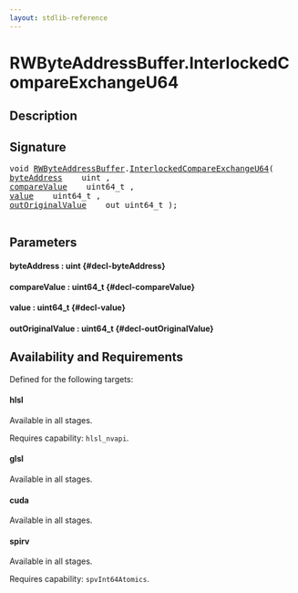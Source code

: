```yaml
---
layout: stdlib-reference
---
```


# RWByteAddressBuffer\.InterlockedCompareExchangeU64

## Description





## Signature 

<pre>
void <a href="/stdlib-reference/types/RWByteAddressBuffer/index" class="code_type">RWByteAddressBuffer</a>.<a href="/stdlib-reference/types/RWByteAddressBuffer/InterlockedCompareExchangeU64">InterlockedCompareExchangeU64</a>(
<a href="/stdlib-reference/types/RWByteAddressBuffer/InterlockedCompareExchangeU64#decl-byteAddress" class="code_param">byteAddress</a>    uint ,
<a href="/stdlib-reference/types/RWByteAddressBuffer/InterlockedCompareExchangeU64#decl-compareValue" class="code_param">compareValue</a>    uint64_t ,
<a href="/stdlib-reference/types/RWByteAddressBuffer/InterlockedCompareExchangeU64#decl-value" class="code_param">value</a>    uint64_t ,
<a href="/stdlib-reference/types/RWByteAddressBuffer/InterlockedCompareExchangeU64#decl-outOriginalValue" class="code_param">outOriginalValue</a>    out uint64_t );

</pre>

## Parameters

#### byteAddress  : uint {#decl-byteAddress}
#### compareValue  : uint64\_t {#decl-compareValue}
#### value  : uint64\_t {#decl-value}
#### outOriginalValue  : uint64\_t {#decl-outOriginalValue}

## Availability and Requirements

Defined for the following targets:

#### hlsl
Available in all stages.

Requires capability: `hlsl_nvapi`.
#### glsl
Available in all stages.

#### cuda
Available in all stages.

#### spirv
Available in all stages.

Requires capability: `spvInt64Atomics`.


